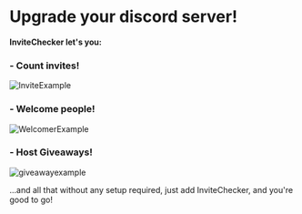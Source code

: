 # Upgrade your discord server!

**InviteChecker let's you:**

### - Count invites!

![InviteExample](https://content.miolus.de/invite-command-example.png)

### - Welcome people!

![WelcomerExample](https://content.miolus.de/welcomer-example.png)

### - Host Giveaways!

![giveawayexample](https://content.miolus.de/giveaway-example.png)


...and all that without any setup required, just add InviteChecker, and you're good to go!

